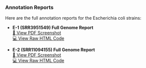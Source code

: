 ### Annotation Reports

Here are the full annotation reports for the Escherichia coli strains:

- **E-1 (SRR3951549) Full Genome Report**  
  [📄 View PDF Screenshot](annotation/E-1_SRR3951549_FullGenomeReport.pdf)  
  [💻 View Raw HTML Code](annotation/E-1_SRR3951549_FullGenomeReport.html)  

- **E-2 (SRR11094155) Full Genome Report**  
  [📄 View PDF Screenshot](annotation/E-2_SRR11094155_FullGenomeReport.pdf)  
  [💻 View Raw HTML Code](annotation/E-2_SRR11094155_FullGenomeReport.html)  

